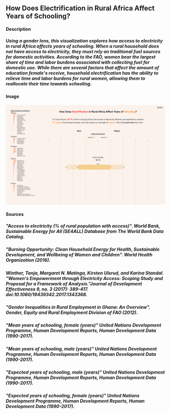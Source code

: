 ## How Does Electrification in Rural Africa Affect Years of Schooling?

#### Description 

##### Using a gender lens, this visualization explores how access to electricity in rural Africa affects years of schooling. When a rural household does not have access to electricity, they must rely on traditional fuel sources for domestic activities. According to the FAO, women bear the largest share of time and labor burdens associated with collecting fuel for domestic use. While there are several factors that affect the amount of education female's receive, household electrification has the ability to relieve time and labor burdens for rural women, allowing them to reallocate their time towards schooling. 

#### Image

![image](UNDP_Project.png)

#### Sources 

##### "Access to electricity (% of rural population with access)". World Bank, Sustainable Energy for All (SE4ALL) Database from The World Bank Data Catalog. 

##### "Burning Opportunity: Clean Household Energy for Health, Sustainable Development, and Wellbeing of Women and Children". World Health Organization (2016).

##### Winther, Tanja, Margaret N. Matinga, Kirsten Ulsrud, and Karina Standal. "Women's Empowerment through Electricity Access: Scoping Study and Proposal for a Framework of Analysis."Journal of Development Effectiveness 9, no. 3 (2017): 389-417. doi:10.1080/19439342.2017.1343368.

##### "Gender Inequalities in Rural Employment in Ghana: An Overview". Gender, Equity and Rural Employment Division of FAO (2012). 

##### "Mean years of schooling, female (years)" United Nations Development Programme, Human Development Reports, Human Development Data (1990-2017). 

##### "Mean years of schooling, male (years)" United Nations Development Programme, Human Development Reports, Human Development Data (1990-2017). 

##### "Expected years of schooling, male (years)" United Nations Development Programme, Human Development Reports, Human Development Data (1990-2017). 

##### "Expected years of schooling, female (years)" United Nations Development Programme, Human Development Reports, Human Development Data (1990-2017). 